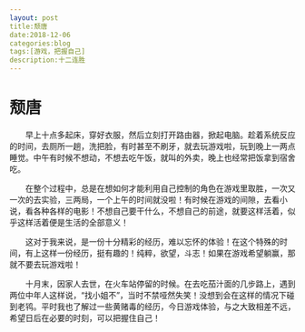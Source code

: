 ```yaml
---
layout: post
title:颓唐
date:2018-12-06
categories:blog
tags:[游戏，把握自己]
description:十二连胜
---
```


# 颓唐
&emsp;&emsp;早上十点多起床，穿好衣服，然后立刻打开路由器，掀起电脑。趁着系统反应的时间，去厕所一趟，洗把脸，有时甚至不刷牙，就去玩游戏啦，玩到晚上一两点睡觉。中午有时候不想动，不想去吃午饭，就叫的外卖，晚上也经常把饭拿到宿舍吃。  

&emsp;&emsp;在整个过程中，总是在想如何才能利用自己控制的角色在游戏里取胜，一次又一次的去实验，三两局，一个上午的时间就没啦！有时候在游戏的间隙，去看小说，看各种各样的电影！不想自己要干什么，不想自己的前途，就要这样活着，似乎这样活着便是生活的全部意义！

&emsp;&emsp;这对于我来说，是一份十分精彩的经历，难以忘怀的体验！在这个特殊的时间，有上这样一份经历，挺有趣的！纯粹，欲望，斗志！如果在游戏希望躺赢，那就不要去玩游戏啦！

&emsp;&emsp;十月末，因家人去世，在火车站停留的时候。在去吃茄汁面的几步路上，遇到两位中年人这样说，“找小姐不”，当时不禁哑然失笑！没想到会在这样的情况下碰到老鸨。平时我也了解过一些黄赌毒的经历，今日游戏体验，与之大致相差不远，希望日后在必要的时刻，可以把握住自己！
